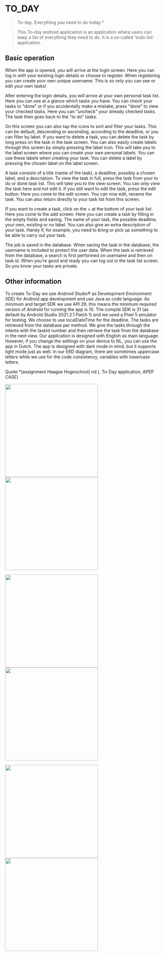 #    TO_DAY    

>To-day. Everything you need to do today.*

>This To-day android application is an application where users can keep a list of everything they need to do. It is a
>so-called 'todo-list' application.

## Basic operation

When the app is opened, you will arrive at the login screen. Here you can log in with your existing login details or choose to register. When registering you can create your own unique username. This is so only you can see or edit your own tasks!

After entering the login details, you will arrive at your own personal task list. Here you can see at a glance which tasks you have. You can check your tasks to "done" or if you accidentally make a mistake, press "done" to view your checked tasks. Here you can "uncheck" your already checked tasks. The task then goes back to the "to do" tasks.

On this screen you can also tap the icons to sort and filter your tasks. This can be default, descending or ascending, according to the deadline, or you can filter by label. If you want to delete a task, you can delete the task by long press on the task in the task screen.
You can also easily create labels through this screen by simply pressing the label icon. This will take you to the label screen where you can create your own personal labels. You can use these labels when creating your task. You can delete a label by pressing the chosen label on the label screen.

A task consists of a title (name of the task), a deadline, possibly a chosen label, and a description. To view the task in full, press the task from your to do or done task list. This will take you to the view screen. You can only view the task here and not edit it. If you still want to edit the task, press the edit button. Here you come to the edit screen. You can now edit, rename the task. You can also return directly to your task list from this screen. 

If you want to create a task, click on the + at the bottom of your task list. Here you come to the add screen. Here you can create a task by filling in the empty fields and saving. The name of your task, the possible deadline, your own, existing or no label. You can also give an extra description of your task. Handy if, for example, you need to bring or pick up something to be able to carry out your task.

The job is saved in the database. When saving the task in the database, the username is included to protect the user data.
When the task is retrieved from the database, a search is first performed on username and then on task id.
When you're good and ready you can log out in the task list screen. So you know your tasks are private.

## Other information 

To create To-Day we use Android Studio® as Development Environment (IDE) for Android app development and use Java as code language. As minimum and target SDK we use API 29, this means the minimum required version of Android for running the app is 10. The compile SDK is 31 (as default by Android Studio 2021.2.1 Patch 1) and we used a Pixel 5 emulator for testing.
We choose to use localDateTime for the deadline. The tasks are retrieved from the database per method. We give the tasks through the intents with the taskId number and then retrieve the task from the database in the next view. Our application is designed with English as main language. However, if you change the settings on your device to NL, you can use the app in Dutch.
The app is designed with dark mode in mind, but it supports light mode just as well.
In our ERD diagram, there are sometimes uppercase letters while we use for the code consistency, variables with lowercase letters.


Quote *(assignment Haagse Hogeschool( nd.), To-Day application, APEP CASE)



<img src="Screenshots/1-Login.png" width ="300">        <img src="Screenshots/2-TaskList.png" width ="300">

<img src="Screenshots/4-Labels.png" width ="300">       <img src="Screenshots/5-ViewTask.png" width ="300">

<img src="Screenshots/6-Edit.png" width ="300">     <img src="Screenshots/7-DatePicker.png" width ="300">       